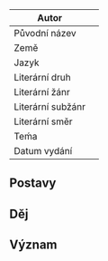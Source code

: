 | Autor |  |
| ---- | ---- |
| Původní název |  |
| Země |  |
| Jazyk |  |
| Literární druh |  |
| Literární žánr |  |
| Literární subžánr |  |
| Literární směr |  |
| Teḿa |  |
| Datum vydání |  |

## Postavy


## Děj


## Význam
